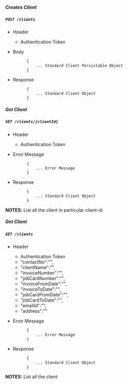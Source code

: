 ##### Creates Client

##### `POST /clients`
+ Header
	- Authentication Token


+ Body

            {
                ... Standard Client Persistable Object
            }
            
+ Response

            {
                ... Standard Client Object
            }
    

##### Get Client
            
##### `GET /clients/{clientId}`
+ Header 
	- Authentication Token
	
+ Error Message

			{
				... Error Message
			} 
+ Response

			{
				... Standard Client Object
			}

**NOTES:** List all the client in particular client-id

##### Get Client
            
##### `GET /clients`
+ Header 
	- Authentication Token
	- "contactNo":"",
	- "clientName":"",
	- "invoiceNumber":"",
	- "jobCardNumber":"",
	- "invoiceFromDate":"",
	- "invoiceToDate":"",
	- "jobCardFromDate":"",
	- "jobCardToDate":"",
	- "emailId":"",
	- "address":""
+ Error Message

			{
				... Error Message
			} 
+ Response

			{
				... Standard Client Object
			}

**NOTES:** List all the client